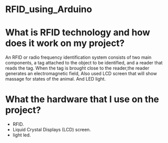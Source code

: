 # RFID_using_Arduino
# What is RFID technology and how does it work on my project?
An RFID or radio frequency identification system consists of two main components, a tag attached to the object to be identified, and a reader that reads the tag. When the tag is brought close to the reader,the reader generates an electromagnetic field, Also used LCD screen that will show massage  for states of the animal. And LED light. 

# What the hardware that I use on the project?
-  RFID.
- Liquid Crystal Displays (LCD) screen.
- light led.




